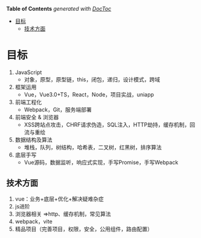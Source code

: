 <!-- START doctoc generated TOC please keep comment here to allow auto update -->
<!-- DON'T EDIT THIS SECTION, INSTEAD RE-RUN doctoc TO UPDATE -->
**Table of Contents**  *generated with [DocToc](https://github.com/thlorenz/doctoc)*

- [目标](#%E7%9B%AE%E6%A0%87)
  - [技术方面](#%E6%8A%80%E6%9C%AF%E6%96%B9%E9%9D%A2)

<!-- END doctoc generated TOC please keep comment here to allow auto update -->

# 目标
1. JavaScript
    - 对象，原型，原型链，this，闭包，递归，设计模式，跨域
2. 框架运用
    - Vue，Vue3.0+TS，React，Node，项目实战，uniapp
3. 前端工程化
    - Webpack，Git，服务端部署
4. 前端安全 & 浏览器
    - XSS跨站点攻击，CHRF请求伪造，SQL注入，HTTP劫持，缓存机制，回流与重绘
5. 数据结构及算法
    - 堆栈，队列，树结构，哈希表，二叉树，红黑树，排序算法
6. 底层手写
    - Vue源码，数据监听，响应式实现，手写Promise，手写Webpack

## 技术方面
1. vue：业务+底层+优化+解决疑难杂症
2. js进阶
3. 浏览器相关 =>http、缓存机制，常见算法
4. webpack，vite
5. 精品项目（完善项目，权限，安全，公用组件，路由配置）